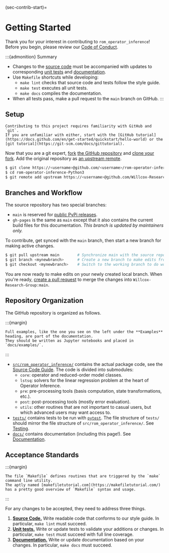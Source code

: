 (sec-contrib-start)=
# Getting Started

Thank you for your interest in contributing to `rom_operator_inference`!
Before you begin, please review our [Code of Conduct](https://github.com/Willcox-Research-Group/rom-operator-inference-Python3/blob/main/CODE_OF_CONDUCT.md).

:::{admonition} Summary
- Changes to the [source code](sec-contrib-anatomy) must be accompanied with updates to corresponding [unit tests](sec-contrib-testing) and [documentation](sec-contrib-docs).
- Use `Makefile` shortcuts while developing:
    - `make lint` checks that source code and tests follow the style guide.
    - `make test` executes all unit tests.
    - `make docs` compiles the documentation.
- When all tests pass, make a pull request to the `main` branch on GitHub.
:::

## Setup

```{attention}
Contributing to this project requires familiarity with GitHub and `git`.
If you are unfamiliar with either, start with the [GitHub tutorial](https://docs.github.com/en/get-started/quickstart/hello-world) or the [git tutorial](https://git-scm.com/docs/gittutorial).
```

Now that you are a git expert, [fork](https://docs.github.com/en/get-started/quickstart/fork-a-repo) [the GitHub repository](https://github.com/Willcox-Research-Group/rom-operator-inference-Python3) and [clone your fork](https://docs.github.com/en/get-started/quickstart/fork-a-repo#cloning-your-forked-repository).
Add the original repository as [an upstream remote](https://docs.github.com/en/get-started/quickstart/fork-a-repo#configuring-git-to-sync-your-fork-with-the-original-repository).

```bash
$ git clone https://<username>@github.com/<username>/rom-operator-inference-Python3
$ cd rom-operator-inference-Python3
$ git remote add upstream https://<username>@github.com/Willcox-Research-Group/rom-operator-inference-Python3
```

## Branches and Workflow

The source repository has two special branches:
- `main` is reserved for [public PyPi releases](https://pypi.org/project/rom-operator-inference/).
- `gh-pages` is the same as `main` except that it also contains the current build files for this documentation. _This branch is updated by maintainers only._

To contribute, get synced with the `main` branch, then start a new branch for making active changes.

```bash
$ git pull upstream main        # Synchronize main with the source repository.
$ git branch <mynewbranch>      # Create a new branch to make edits from.
$ git checkout <mynewbranch>    # Switch to the working branch to do work.
```

You are now ready to make edits on your newly created local branch.
When you're ready, [create a pull request](https://docs.github.com/en/get-started/quickstart/contributing-to-projects#making-a-pull-request) to merge the changes into `Willcox-Research-Group:main`.

## Repository Organization

The GitHub repository is organized as follows.

:::{margin}
```{note}
Full examples, like the one you see on the left under the **Examples** heading, are part of the documentation.
They should be written as Jupyter notebooks and placed in `docs/examples/`.
```
:::

- [`src/rom_operator_inference/`](https://github.com/Willcox-Research-Group/rom-operator-inference-Python3/tree/develop/src/rom_operator_inference) contains the actual package code, see the [Source Code Guide](sec-contrib-anatomy). The code is divided into submodules:
    - `core`: operator and reduced-order model classes.
    - `lstsq`: solvers for the linear regression problem at the heart of Operator Inference.
    - `pre`: pre-processing tools (basis computation, state transformations, etc.).
    - `post`: post-processing tools (mostly error evaluation).
    - `utils`: other routines that are not important to casual users, but which advanced users may want access to.
- [`tests/`](https://github.com/Willcox-Research-Group/rom-operator-inference-Python3/tree/develop/tests) contains tests to be run with [`pytest`](https://docs.pytest.org/en/7.0.x/). The file structure of `tests/` should mirror the file structure of `src/rom_operator_inference/`. See [Testing](sec-contrib-testing).
- [`docs/`](https://github.com/Willcox-Research-Group/rom-operator-inference-Python3/tree/develop/docs) contains documentation (including this page!). See [Documentation](sec-contrib-docs).

## Acceptance Standards

:::{margin}
```{tip}
The file `Makefile` defines routines that are triggered by the `make` command line utility.
The aptly named [makefiletutorial.com](https://makefiletutorial.com/) has a pretty good overview of `Makefile` syntax and usage.
```
:::

For any changes to be accepted, they need to address three things.
1. [**Source Code.**](sec-contrib-anatomy) Write readable code that conforms to our style guide. In particular, `make lint` must succeed.
2. [**Unit tests.**](sec-contrib-testing) Write or update tests to validate your additions or changes. In particular, `make test` must succeed with full line coverage.
3. [**Documentation.**](sec-contrib-docs) Write or update documentation based on your changes. In particular, `make docs` must succeed.
